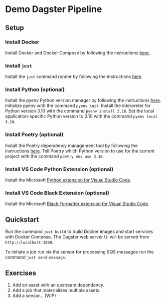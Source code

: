 # Demo Dagster Pipeline

## Setup

### Install Docker

Install Docker and Docker Compose by following the instructions [here](https://docs.docker.com/get-docker/).

### Install `just`

Install the `just` command runner by following the instructions [here](https://github.com/casey/just?tab=readme-ov-file#installation).

### Install Python (optional)

Install the pyenv Python version manager by following the instructions [here](https://github.com/pyenv/pyenv?tab=readme-ov-file#installation).
Initialize pyenv with the command `pyenv init`.
Install the interpreter for Python version 3.10 with the command `pyenv install 3.10`.
Set the local application-specific Python version to 3.10 with the command `pyenv local 3.10`.

### Install Poetry (optional)

Install the Poetry dependency management tool by following the instructions [here](https://python-poetry.org/docs/#installing-with-the-official-installer).
Tell Poetry which Python version to use for the current project with the command `poetry env use 3.10`.

### Install VS Code Python Extension (optional)

Install the Microsoft [Python extension for Visual Studio Code](https://code.visualstudio.com/docs/languages/python#_install-python-and-the-python-extension).

### Install VS Code Black Extension (optional)

Install the Microsoft [Black Formatter extension for Visual Studio Code](https://marketplace.visualstudio.com/items?itemName=ms-python.black-formatter).

## Quickstart

Run the command `just build` to build Docker images and start services with Docker Compose. The Dagster web server UI will be served from `http://localhost:3000`.

To initiate a job run via the sensor for processing SQS messages run the command `just send-message`.

## Exercises

1. Add an asset with an upstream dependency.
2. Add a job that materializes multiple assets.
3. Add a sensor... (WIP)
